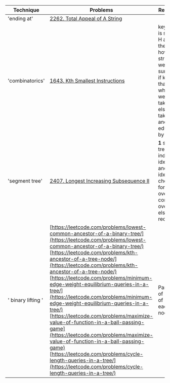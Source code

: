   Technique | Problems | Remarks 
--- | --- | --- 
'ending at' | [2262. Total Appeal of A String](https://leetcode.com/problems/total-appeal-of-a-string/submissions/) | 
'combinatorics' | [1643. Kth Smallest Instructions](https://leetcode.com/problems/kth-smallest-instructions/description/) |  key idea is select H and then see how can strings  we can surpass , if k <= that , which we can take, else we take V and alsor educe k by that. |
'segment tree' | [2407. Longest Increasing Subsequence II](https://leetcode.com/problems/longest-increasing-subsequence-ii/description/) | **1** seg tree child index 2* idx+1 and 2 * idx+2   **2**  check for no overlap, complete overlap , else recurse  
' binary lifting ' | [https://leetcode.com/problems/lowest-common-ancestor-of-a-binary-tree/](https://leetcode.com/problems/lowest-common-ancestor-of-a-binary-tree/)  [https://leetcode.com/problems/kth-ancestor-of-a-tree-node/](https://leetcode.com/problems/kth-ancestor-of-a-tree-node/) &nbsp; [https://leetcode.com/problems/minimum-edge-weight-equilibrium-queries-in-a-tree/](https://leetcode.com/problems/minimum-edge-weight-equilibrium-queries-in-a-tree/) &nbsp; [https://leetcode.com/problems/maximize-value-of-function-in-a-ball-passing-game](https://leetcode.com/problems/maximize-value-of-function-in-a-ball-passing-game)  &nbsp; [https://leetcode.com/problems/cycle-length-queries-in-a-tree/](https://leetcode.com/problems/cycle-length-queries-in-a-tree/) | Parents of power of 2 for each node
